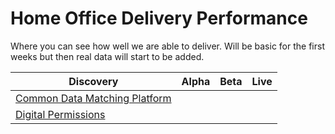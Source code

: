 # Home Office Delivery Performance

Where you can see how well we are able to deliver. Will be basic for the first weeks but then real data will start to be added.

Discovery | Alpha | Beta  | Live
------------ | ------------- | ------------ | -------------
   | [Common Data Matching Platform](Services/cdmp.html) |  | 
   | [Digital Permissions](Services/digital_permissions.html) | |

